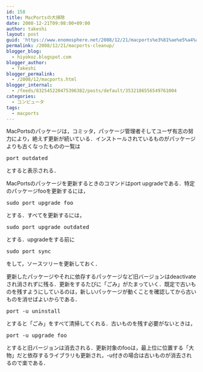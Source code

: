 ```yaml
---
id: 158
title: MacPortsの大掃除
date: 2008-12-21T09:08:00+09:00
author: takeshi
layout: post
guid: 'https://www.enomosphere.net/2008/12/21/macports%e3%81%ae%e5%a4%a7%e6%8e%83%e9%99%a4/'
permalink: /2008/12/21/macports-cleanup/
blogger_blog:
  - hiyokoz.blogspot.com
blogger_author:
  - Takeshi
blogger_permalink:
  - /2008/12/macports.html
blogger_internal:
  - /feeds/832545220475396382/posts/default/3532186556549761004
categories:
  - コンピュータ
tags:
  - macports
---
```

MacPortsのパッケージは，コミッタ，パッケージ管理者そしてユーザ有志の努力により，絶えず更新が続いている．インストールされているものがパッケージよりも古くなったものの一覧は
<pre>port outdated</pre>
とすると表示される．

MacPortsのパッケージを更新するときのコマンドはport upgradeである．特定のパッケージfooを更新するには，
<pre>sudo port upgrade foo</pre>
とする．すべてを更新するには，
<pre>sudo port upgrade outdated</pre>
とする．upgradeをする前に
<pre>sudo port sync</pre>
をして，ソースツリーを更新しておく．

更新したパッケージやそれに依存するパッケージなど旧バージョンはdeactivateされ消されずに残る．更新をするたびに「ごみ」がたまっていく．既定で古いものを残すようにしているのは，新しいパッケージが動くことを確認してから古いものを消せばよいからである．
<pre>port -u uninstall</pre>
とすると「ごみ」をすべて清掃してくれる．古いものを残す必要がないときは，
<pre>port -u upgrade foo</pre>
とすると旧バージョンは消去される．更新対象のfooは，最上位に位置する「大物」だと依存するライブラリも更新され，-u付きの場合は古いものが消去されるので楽である．